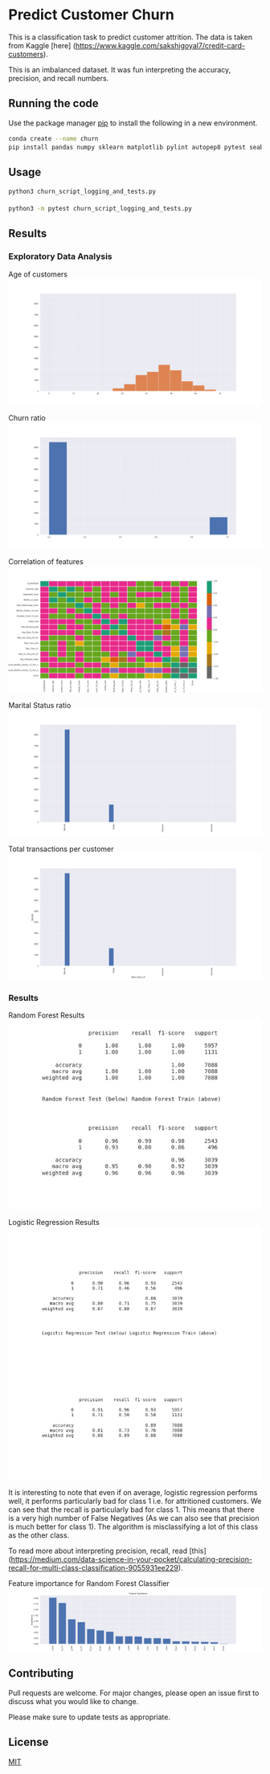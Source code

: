 # Predict Customer Churn

This is a classification task to predict customer attrition. The data is taken from Kaggle [here] (https://www.kaggle.com/sakshigoyal7/credit-card-customers).

This is an imbalanced dataset. It was fun interpreting the accuracy, precision, and recall numbers.

## Running the code

Use the package manager [pip](https://pip.pypa.io/en/stable/) to install the following in a new environment.

```bash
conda create --name churn
pip install pandas numpy sklearn matplotlib pylint autopep8 pytest seaborn
```

## Usage

```bash
python3 churn_script_logging_and_tests.py

python3 -m pytest churn_script_logging_and_tests.py

```

## Results

### Exploratory Data Analysis

Age of customers
![EDA_age](images/eda/age_fig.png)

Churn ratio
![EDA_churn](images/eda/churn_fig.png)

Correlation of features
![EDA_heatmap](images/eda/heatmap_fig.png)

Marital Status ratio
![EDA_marital_status](images/eda/marital_status_fig.png)

Total transactions per customer
![EDA_total_transations](images/eda/total_trans_ct_fig.png)

### Results

Random Forest Results
![RF_Results](images/results/rf_results.png)

Logistic Regression Results
![RF_Results](images/results/lr_results.png)

It is interesting to note that even if on average, logistic regression performs well, it performs particularly bad for class 1 i.e. for attritioned customers. We can see that the recall is particularly bad for class 1. This means that there is a very high number of False Negatives (As we can also see that precision is much better for class 1). The algorithm is misclassifying a lot of this class as the other class.

To read more about interpreting precision, recall, read [this] (https://medium.com/data-science-in-your-pocket/calculating-precision-recall-for-multi-class-classification-9055931ee229). 

Feature importance for Random Forest Classifier
![RF_Features](images/results/feat_importances.png)

## Contributing
Pull requests are welcome. For major changes, please open an issue first to discuss what you would like to change.

Please make sure to update tests as appropriate.

## License
[MIT](https://choosealicense.com/licenses/mit/)